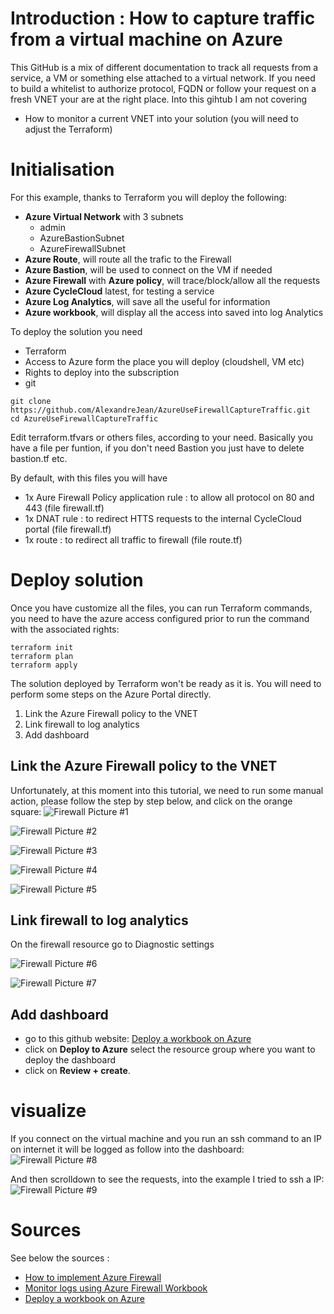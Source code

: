 # Introduction : How to capture traffic from a virtual machine on Azure

This GitHub is a mix of different documentation to track all requests from a service, a VM or something else attached to a virtual network. If you need to build a whitelist to authorize protocol, FQDN or follow your request on a fresh VNET your are at the right place. 
Into this gihtub I am not covering
* How to monitor a current VNET into your solution (you will need to adjust the Terraform)

# Initialisation
For this example, thanks to Terraform you will deploy the following:
* **Azure Virtual Network** with 3 subnets 
    * admin
    * AzureBastionSubnet 
    * AzureFirewallSubnet
* **Azure Route**, will route all the trafic to the Firewall
* **Azure Bastion**, will be used to connect on the VM if needed
* **Azure Firewall** with **Azure policy**, will trace/block/allow all the requests
* **Azure CycleCloud** latest, for testing a service
* **Azure Log Analytics**, will save all the useful for information
* **Azure workbook**, will display all the access into saved into log Analytics

To deploy the solution you need
* Terraform
* Access to Azure form the place you will deploy (cloudshell, VM etc)
* Rights to deploy into the subscription
* git

```
git clone https://github.com/AlexandreJean/AzureUseFirewallCaptureTraffic.git
cd AzureUseFirewallCaptureTraffic
```
Edit terraform.tfvars or others files, according to your need. Basically you have a file per funtion, if you don't need Bastion you just have to delete bastion.tf etc.

By default, with this files you will have 
* 1x Aure Firewall Policy application rule : to allow all protocol on 80 and 443 (file firewall.tf)
* 1x DNAT rule : to redirect HTTS requests to the internal CycleCloud portal (file firewall.tf)
* 1x route : to redirect all traffic to firewall (file route.tf)

# Deploy solution
Once you have customize all the files, you can run Terraform commands, you need to have the azure access configured prior to run the command with the associated rights:
```
terraform init
terraform plan
terraform apply
```

The solution deployed by Terraform won't be ready as it is. You will need to perform some steps on the Azure Portal directly.

1) Link the Azure Firewall policy to the VNET
1) Link firewall to log analytics
1) Add dashboard 

## Link the Azure Firewall policy to the VNET
Unfortunately, at this moment into this tutorial, we need to run some manual action, please follow the step by step below, and click on the orange square:
![Firewall Picture #1](/images/Slide1.PNG)

![Firewall Picture #2](/images/Slide2.PNG)

![Firewall Picture #3](/images/Slide3.PNG)

![Firewall Picture #4](/images/Slide4.PNG)

![Firewall Picture #5](/images/Slide5.PNG)

## Link firewall to log analytics
On the firewall resource go to Diagnostic settings

![Firewall Picture #6](/images/Slide6.PNG)

![Firewall Picture #7](/images/Slide7.PNG)


## Add dashboard 
* go to this github website: [Deploy a workbook on Azure](https://github.com/Azure/Azure-Network-Security/tree/master/Azure%20Firewall/Workbook%20-%20Azure%20Firewall%20Monitor%20Workbook)
* click on **Deploy to Azure** select the resource group where you want to deploy the dashboard
*  click on **Review + create**.

# visualize

If you connect on the virtual machine and you run an ssh command to an IP on internet it will be logged as follow into the dashboard:
![Firewall Picture #8](/images/Slide8.PNG)

And then scrolldown to see the requests, into the example I tried to ssh a IP:
![Firewall Picture #9](/images/Slide9.PNG)

# Sources
See below the sources :
* [How to implement Azure Firewall](https://docs.microsoft.com/en-us/azure/firewall/tutorial-firewall-deploy-portal)
* [Monitor logs using Azure Firewall Workbook](https://docs.microsoft.com/en-us/azure/firewall/firewall-workbook)
* [Deploy a workbook on Azure](https://github.com/Azure/Azure-Network-Security/tree/master/Azure%20Firewall/Workbook%20-%20Azure%20Firewall%20Monitor%20Workbook)